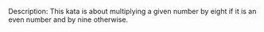 Description:
This kata is about multiplying a given number by eight if it is an even number and by nine otherwise.

